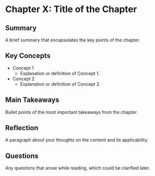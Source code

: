 # Chapter X: Title of the Chapter

## Summary
A brief summary that encapsulates the key points of the chapter.

## Key Concepts
- Concept 1
  - Explanation or definition of Concept 1.
- Concept 2
  - Explanation or definition of Concept 2.

## Main Takeaways
Bullet points of the most important takeaways from the chapter.

## Reflection
A paragraph about your thoughts on the content and its applicability.

## Questions
Any questions that arose while reading, which could be clarified later.
